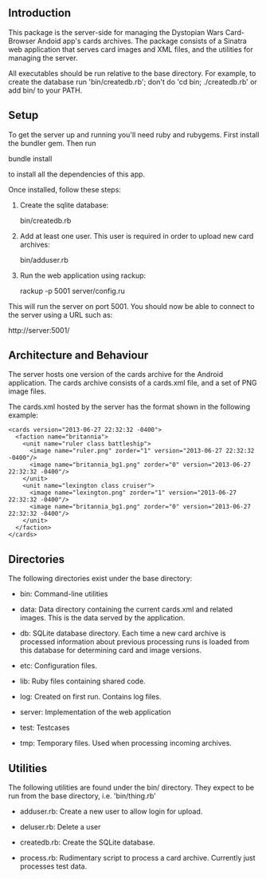 Introduction
------------

This package is the server-side for managing the Dystopian Wars Card-Browser 
Andoid app's cards archives. The package consists of a Sinatra web application 
that serves card images and XML files, and the utilities for managing the 
server.

All executables should be run relative to the base directory. For example, to
create the database run 'bin/createdb.rb'; don't do 'cd bin; ./createdb.rb' or
add bin/ to your PATH.


Setup
-----

To get the server up and running you'll need ruby and rubygems. First install 
the bundler gem. Then run

  bundle install

to install all the dependencies of this app.

Once installed, follow these steps:

1. Create the sqlite database:

    bin/createdb.rb

2. Add at least one user. This user is required in order to upload new card archives:
  
    bin/adduser.rb

3. Run the web application using rackup:

    rackup -p 5001 server/config.ru

This will run the server on port 5001. You should now be able to connect to the
server using a URL such as: 
  
  http://server:5001/


Architecture and Behaviour
--------------------------

The server hosts one version of the cards archive for the Android application.
The cards archive consists of a cards.xml file, and a set of PNG image files.

The cards.xml hosted by the server has the format shown in the following example:

    <cards version="2013-06-27 22:32:32 -0400">
      <faction name="britannia">
        <unit name="ruler class battleship">
          <image name="ruler.png" zorder="1" version="2013-06-27 22:32:32 -0400"/>
          <image name="britannia_bg1.png" zorder="0" version="2013-06-27 22:32:32 -0400"/>
        </unit>
        <unit name="lexington class cruiser">
          <image name="lexington.png" zorder="1" version="2013-06-27 22:32:32 -0400"/>
          <image name="britannia_bg1.png" zorder="0" version="2013-06-27 22:32:32 -0400"/>
        </unit>
      </faction>
    </cards>


Directories
-----------

The following directories exist under the base directory:

  * bin:  Command-line utilities

  * data: Data directory containing the current cards.xml and related images. This is 
          the data served by the application.

  * db:   SQLite database directory. Each time a new card archive is processed information
          about previous processing runs is loaded from this database for determining card and
          image versions.

  * etc:  Configuration files.

  * lib:  Ruby files containing shared code.

  * log:  Created on first run. Contains log files.

  * server: Implementation of the web application

  * test: Testcases

  * tmp:  Temporary files. Used when processing incoming archives.

Utilities
---------

The following utilities are found under the bin/ directory. They expect to be run from the base directory, i.e. 'bin/thing.rb'


  * adduser.rb:   Create a new user to allow login for upload.

  * deluser.rb:   Delete a user

  * createdb.rb:  Create the SQLite database.

  * process.rb:   Rudimentary script to process a card archive. Currently just processes test data.
